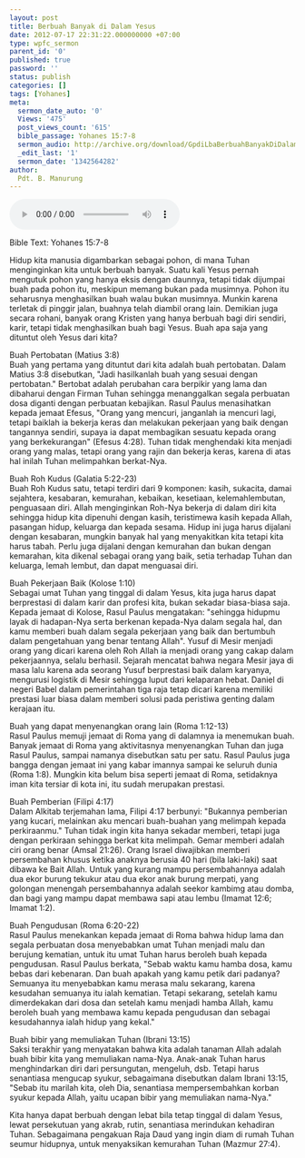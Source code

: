 ```yaml
---
layout: post
title: Berbuah Banyak di Dalam Yesus
date: 2012-07-17 22:31:22.000000000 +07:00
type: wpfc_sermon
parent_id: '0'
published: true
password: ''
status: publish
categories: []
tags: [Yohanes]
meta:
  sermon_date_auto: '0'
  Views: '475'
  post_views_count: '615'
  bible_passage: Yohanes 15:7-8
  sermon_audio: http://archive.org/download/GpdiLbaBerbuahBanyakDiDalamYesus/GpdiLbaBerbuahBanyakDiDalamYesus.mp3
  _edit_last: '1'
  sermon_date: '1342564282'
author:
  Pdt. B. Manurung
---
```

<audio controls><source src="http://archive.org/download/GpdiLbaBerbuahBanyakDiDalamYesus/GpdiLbaBerbuahBanyakDiDalamYesus.mp3"></audio>
<br />
<p>Bible Text: Yohanes 15:7-8</p>
<p>Hidup kita manusia digambarkan sebagai pohon, di mana Tuhan menginginkan kita untuk berbuah banyak. Suatu kali Yesus pernah mengutuk pohon yang hanya eksis dengan daunnya, tetapi tidak dijumpai buah pada pohon itu, meskipun memang bukan pada musimnya. Pohon itu seharusnya menghasilkan buah walau bukan musimnya. Munkin karena terletak di pinggir jalan, buahnya telah diambil orang lain. Demikian juga secara rohani, banyak orang Kristen yang hanya berbuah bagi diri sendiri, karir, tetapi tidak menghasilkan buah bagi Yesus. Buah apa saja yang dituntut oleh Yesus dari kita?</p>
<p>	Buah Pertobatan (Matius 3:8)<br />
Buah yang pertama yang dituntut dari kita adalah buah pertobatan. Dalam Matius 3:8 disebutkan, "Jadi hasilkanlah buah yang sesuai dengan pertobatan." Bertobat adalah perubahan cara berpikir yang lama dan dibaharui dengan Firman Tuhan sehingga menanggalkan segala perbuatan dosa diganti dengan perbuatan kebajikan. Rasul Paulus menasihatkan kepada jemaat Efesus, "Orang yang mencuri, janganlah ia mencuri lagi, tetapi baiklah ia bekerja keras dan melakukan pekerjaan yang baik dengan tangannya sendiri, supaya ia dapat membagikan sesuatu kepada orang yang berkekurangan" (Efesus 4:28). Tuhan tidak menghendaki kita menjadi orang yang malas, tetapi orang yang rajin dan bekerja keras, karena di atas hal inilah Tuhan melimpahkan berkat-Nya.</p>
<p>	Buah Roh Kudus (Galatia 5:22-23)<br />
Buah Roh Kudus satu, tetapi terdiri dari 9 komponen: kasih, sukacita, damai sejahtera, kesabaran, kemurahan, kebaikan, kesetiaan, kelemahlembutan, penguasaan diri. Allah menginginkan Roh-Nya bekerja di dalam diri kita sehingga hidup kita dipenuhi dengan kasih, teristimewa kasih kepada Allah, pasangan hidup, keluarga dan kepada sesama. Hidup ini juga harus dijalani dengan kesabaran, mungkin banyak hal yang menyakitkan kita tetapi kita harus tabah. Perlu juga dijalani dengan kemurahan dan bukan dengan kemarahan, kita dikenal sebagai orang yang baik, setia terhadap Tuhan dan keluarga, lemah lembut, dan dapat menguasai diri.</p>
<p>	Buah Pekerjaan Baik (Kolose 1:10)<br />
Sebagai umat Tuhan yang tinggal di dalam Yesus, kita juga harus dapat berprestasi di dalam karir dan profesi kita, bukan sekadar biasa-biasa saja. Kepada jemaat di Kolose, Rasul Paulus mengatakan: "sehingga hidupmu layak di hadapan-Nya serta berkenan kepada-Nya dalam segala hal, dan kamu memberi buah dalam segala pekerjaan yang baik dan bertumbuh dalam pengetahuan yang benar tentang Allah". Yusuf di Mesir menjadi orang yang dicari karena oleh Roh Allah ia menjadi orang yang cakap dalam pekerjaannya, selalu berhasil. Sejarah mencatat bahwa negara Mesir jaya di masa lalu karena ada seorang Yusuf berprestasi baik dalam karyanya, mengurusi logistik di Mesir sehingga luput dari kelaparan hebat. Daniel di negeri Babel dalam pemerintahan tiga raja tetap dicari karena memiliki prestasi luar biasa dalam memberi solusi pada peristiwa genting dalam kerajaan itu.</p>
<p>	Buah yang dapat menyenangkan orang lain (Roma 1:12-13)<br />
Rasul Paulus memuji jemaat di Roma yang di dalamnya ia menemukan buah. Banyak jemaat di Roma yang aktivitasnya menyenangkan Tuhan dan juga Rasul Paulus, sampai namanya disebutkan satu per satu. Rasul Paulus juga bangga dengan jemaat ini yang kabar imannya sampai ke seluruh dunia (Roma 1:8). Mungkin kita belum bisa seperti jemaat di Roma, setidaknya iman kita tersiar di kota ini, itu sudah merupakan prestasi.</p>
<p>	Buah Pemberian (Filipi 4:17)<br />
Dalam Alkitab terjemahan lama, Filipi 4:17 berbunyi: "Bukannya pemberian yang kucari, melainkan aku mencari buah-buahan yang melimpah kepada perkiraanmu." Tuhan tidak ingin kita hanya sekadar memberi, tetapi juga dengan perkiraan sehingga berkat kita melimpah. Gemar memberi adalah ciri orang benar (Amsal 21:26). Orang Israel diwajibkan memberi persembahan khusus ketika anaknya berusia 40 hari (bila laki-laki) saat dibawa ke Bait Allah. Untuk yang kurang mampu persembahannya adalah dua ekor burung tekukur atau dua ekor anak burung merpati, yang golongan menengah persembahannya adalah seekor kambimg atau domba, dan bagi yang mampu dapat membawa sapi atau lembu (Imamat 12:6; Imamat 1:2).</p>
<p>	Buah Pengudusan (Roma 6:20-22)<br />
Rasul Paulus menekankan kepada jemaat di Roma bahwa hidup lama dan segala perbuatan dosa menyebabkan umat Tuhan menjadi malu dan berujung kematian, untuk itu umat Tuhan harus beroleh buah kepada pengudusan. Rasul Paulus berkata, "Sebab waktu kamu hamba dosa, kamu bebas dari kebenaran. Dan buah apakah yang kamu petik dari padanya? Semuanya itu menyebabkan kamu merasa malu sekarang, karena kesudahan semuanya itu ialah kematian. Tetapi sekarang, setelah kamu dimerdekakan dari dosa dan setelah kamu menjadi hamba Allah, kamu beroleh buah yang membawa kamu kepada pengudusan dan sebagai kesudahannya ialah hidup yang kekal."</p>
<p>	Buah bibir yang memuliakan Tuhan (Ibrani 13:15)<br />
Saksi terakhir yang menyatakan bahwa kita adalah tanaman Allah adalah buah bibir kita yang memuliakan nama-Nya. Anak-anak Tuhan harus menghindarkan diri dari persungutan, mengeluh, dsb. Tetapi harus senantiasa mengucap syukur, sebagaimana disebutkan dalam Ibrani 13:15, "Sebab itu marilah kita, oleh Dia, senantiasa mempersembahkan korban syukur kepada Allah, yaitu ucapan bibir yang memuliakan nama-Nya."</p>
<p>Kita hanya dapat berbuah dengan lebat bila tetap tinggal di dalam Yesus, lewat persekutuan yang akrab, rutin, senantiasa merindukan kehadiran Tuhan. Sebagaimana pengakuan Raja Daud yang ingin diam di rumah Tuhan seumur hidupnya, untuk menyaksikan kemurahan Tuhan (Mazmur 27:4).</p>
